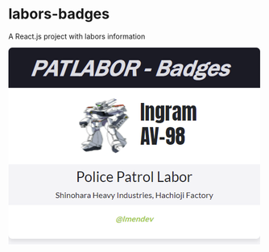 # labors-badges
A React.js project with labors information

![labors-badges Screenshot 1](.assets/screenshot1.png "Screenshot")
